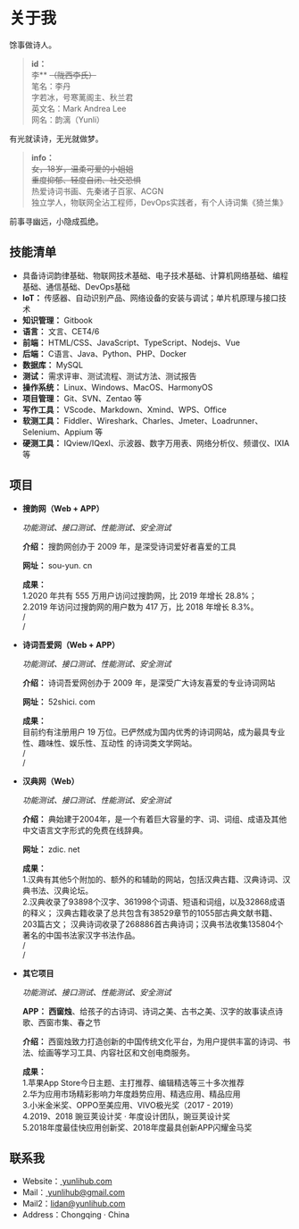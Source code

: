 # 关于我

馀事做诗人。

> **id：**  
> 李** ~~（陇西李氏）~~  
> 笔名：李丹  
> 字若冰，号寒蓠阁主、秋兰君  
> 英文名：Mark Andrea Lee  
> 网名：韵漓（Yunli）  

有光就读诗，无光就做梦。

> **info：**  
> ~~女，18岁，温柔可爱的小姐姐~~  
> ~~重度抑郁、轻度自闭、社交恐惧~~  
> 热爱诗词书画、先秦诸子百家、ACGN  
> 独立学人，物联网全沾工程师，DevOps实践者，有个人诗词集《猗兰集》  

前事寻幽远，小隐成孤绝。

## 技能清单  

- 具备诗词韵律基础、物联网技术基础、电子技术基础、计算机网络基础、编程基础、通信基础、DevOps基础
- **IoT：** 传感器、自动识别产品、网络设备的安装与调试；单片机原理与接口技术
- **知识管理：** Gitbook
- **语言：** 文言、CET4/6
- **前端：** HTML/CSS、JavaScript、TypeScript、Nodejs、Vue
- **后端：** C语言、Java、Python、PHP、Docker
- **数据库：** MySQL
- **测试：** 需求评审、测试流程、测试方法、测试报告
- **操作系统：** Linux、Windows、MacOS、HarmonyOS
- **项目管理：** Git、SVN、Zentao 等
- **写作工具：** VScode、Markdown、Xmind、WPS、Office
- **软测工具：** Fiddler、Wireshark、Charles、Jmeter、Loadrunner、Selenium、Appium 等
- **硬测工具：** IQview/IQexl、示波器、数字万用表、网络分析仪、频谱仪、IXIA 等

## 项目

- **搜韵网（Web + APP）**

  *功能测试、接口测试、性能测试、安全测试*  

  **介绍：** 搜韵网创办于 2009 年，是深受诗词爱好者喜爱的工具  

  **网址：** sou-yun. cn  

  **成果：**   
  1.2020 年共有 555 万用户访问过搜韵网，比 2019 年增长 28.8%；  
  2.2019 年访问过搜韵网的用户数为 417 万，比 2018 年增长 8.3%。  
  /  
  /
- **诗词吾爱网（Web + APP）**

  *功能测试、接口测试、性能测试、安全测试*  

  **介绍：** 诗词吾爱网创办于 2009 年，是深受广大诗友喜爱的专业诗词网站  

  **网址：** 52shici. com  
  
  **成果：**   
  目前约有注册用户 19 万位。已俨然成为国内优秀的诗词网站，成为最具专业性、趣味性、娱乐性、互动性 的诗词类文学网站。  
  /  
  /
- **汉典网（Web）**
  
  *功能测试、接口测试、性能测试、安全测试*

  **介绍：** 典始建于2004年，是一个有着巨大容量的字、词、词组、成语及其他中文语言文字形式的免费在线辞典。

  **网址：** zdic. net

  **成果：**   
  1.汉典有其他5个附加的、额外的和辅助的网站，包括汉典古籍、汉典诗词、汉典书法、汉典论坛。  
  2.汉典收录了93898个汉字、361998个词语、短语和词组，以及32868成语的释义； 汉典古籍收录了总共包含有38529章节的1055部古典文献书籍、203篇古文； 汉典诗词收录了268886首古典诗词；汉典书法收集135804个著名的中国书法家汉字书法作品。  
  /  
  /
- **其它项目**
  
  *功能测试、接口测试、性能测试、安全测试*

  **APP：** **西窗烛**、给孩子的古诗词、诗词之美、古书之美、汉字的故事读点诗歌、西窗市集、春之节

  **介绍：** 西窗烛致力打造创新的中国传统文化平台，为用户提供丰富的诗词、书法、绘画等学习工具、内容社区和文创电商服务。

  **成果：**   
  1.苹果App Store今日主题、主打推荐、编辑精选等三十多次推荐  
  2.华为应用市场精彩影响力年度趋势应用、精选应用、精品应用  
  3.小米金米奖、OPPO至美应用、VIVO极光奖（2017 - 2019）  
  4.2019、2018 豌豆荚设计奖 · 年度设计团队，豌豆荚设计奖  
  5.2018年度最佳快应用创新奖、2018年度最具创新APP闪耀金马奖

## 联系我

- Website：<a href="https://yunlihub.com/" target="_blank"> yunlihub.com</a>  
- Mail：<a href="mailto:yunlihub@gmail.com" target="_blank"> yunlihub@gmail.com</a>  
- Mail2：<a href="mailto:lidan@yunlihub.com" target="_blank">lidan@yunlihub.com</a>  
- Address：Chongqing · China